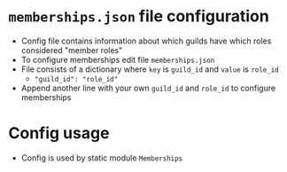 # `memberships.json` file configuration
- Config file contains information about which guilds have which roles considered "member roles"
- To configure memberships edit file `memberships.json`
- File consists of a dictionary where `key` is `guild_id` and `value` is `role_id`
    - `"guild_id": "role_id"`
- Append another line with your own `guild_id` and `role_id` to configure memberships

# Config usage
- Config is used by static module `Memberships`
